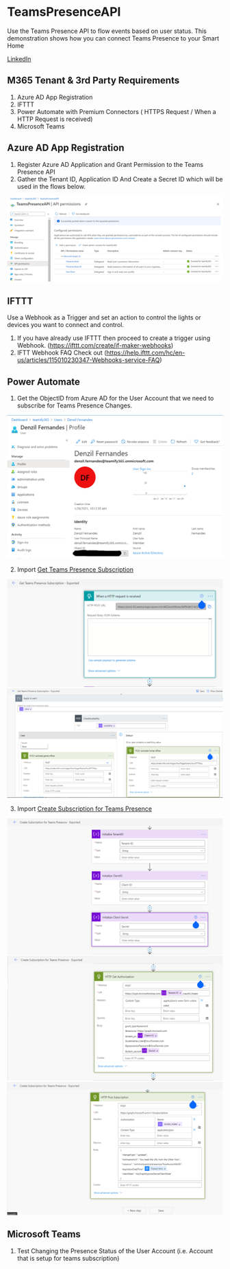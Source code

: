 # TeamsPresenceAPI
Use the Teams Presence API to flow events based on user status. This demonstration shows how you can connect Teams Presence to your Smart Home

[LinkedIn](https://www.linkedin.com/posts/denzilfernandes_microsoft365-powerautomate-apifirst-activity-6755244173097623553-GCTN) 

## M365 Tenant & 3rd Party Requirements 
1. Azure AD App Registration
2. IFTTT 
2. Power Automate with Premium Connectors ( HTTPS Request / When a HTTP Request is received)
3. Microsoft Teams 

## Azure AD App Registration
1. Register Azure AD Application and Grant Permission to the Teams Presence API
2. Gather the Tenant ID, Application ID And Create a Secret ID which will be used in the flows below.
<img src="https://github.com/M365-DenzilFernandes/TeamsPresenceAPI/blob/main/1-AzureADAppRegistration.png"  style="max-width:100%;">

## IFTTT
Use a Webhook as a Trigger and set an action to control the lights or devices you want to connect and control.
1. If you have already use IFTTT then proceed to create a trigger using Webhook. (https://ifttt.com/create/if-maker-webhooks)
2. IFTT Webhook FAQ Check out (https://help.ifttt.com/hc/en-us/articles/115010230347-Webhooks-service-FAQ)

## Power Automate
1. Get the ObjectID from Azure AD for the User Account that we need to subscribe for Teams Presence Changes.
<img src="https://github.com/M365-DenzilFernandes/TeamsPresenceAPI/blob/main/1-AzureADUserObjectID.png"  style="max-width:100%;">

2. Import [Get Teams Presence Subscription](https://github.com/M365-DenzilFernandes/TeamsPresenceAPI/blob/main/3A0-GetTeamsPresenceSubscription-Exported_20210128160412.zip)
<img src="https://github.com/M365-DenzilFernandes/TeamsPresenceAPI/blob/main/3A1-PowerAutomate-GetTeamsPresenceSubscription-CopyHTTPRequestReceived.png">
<img src="https://github.com/M365-DenzilFernandes/TeamsPresenceAPI/blob/main/3A2-PowerAutomate-GetTeamsPresenceSubscription-UpdatePostToTriggerIFTTT.png"  style="max-width:100%;">

3. Import [Create Subscription for Teams Presence](https://github.com/M365-DenzilFernandes/TeamsPresenceAPI/blob/main/3B0-CreateSubscriptionforTeamsPresence-Exported_20210128160435.zip)
<img src="https://github.com/M365-DenzilFernandes/TeamsPresenceAPI/blob/main/3B1-PowerAutomate-CreateSubscriptionforTeamsPresence-UpdateUserNamePassword.png"  style="max-width:100%;">
<img src="https://github.com/M365-DenzilFernandes/TeamsPresenceAPI/blob/main/3B2-PowerAutomate-CreateSubscriptionforTeamsPresence-UpdateUserNamePassword.png"  style="max-width:100%;">
<img src="https://github.com/M365-DenzilFernandes/TeamsPresenceAPI/blob/main/3B3-PowerAutomate-CreateSubscriptionforTeamsPresence-UpdateNotificationUrl%2BResourceGUID.png"  style="max-width:100%;">

## Microsoft Teams
1. Test Changing the Presence Status of the User Account (i.e. Account that is setup for teams subscription)
